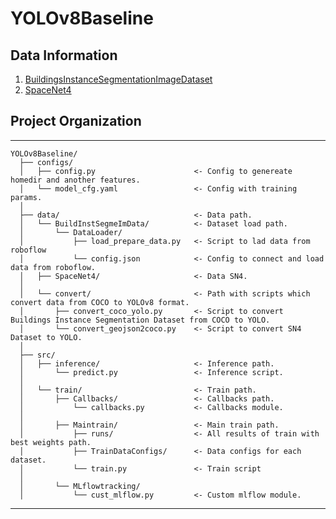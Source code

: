 # YOLOv8Baseline
## Data Information 
1. [BuildingsInstanceSegmentationImageDataset](https://universe.roboflow.com/roboflow-universe-projects/buildings-instance-segmentation/dataset/4)
2. [SpaceNet4](https://spacenet.ai/off-nadir-building-detection/)

## Project Organization 
------------

    YOLOv8Baseline/
      ├── configs/
      │   ├── config.py                      <- Config to genereate homedir and another features.
      │   └── model_cfg.yaml                 <- Config with training params.
      │
      ├── data/                              <- Data path.
      │   └── BuildInstSegmeImData/          <- Dataset load path.
      │       └── DataLoader/
      │           ├── load_prepare_data.py   <- Script to lad data from roboflow
      │           └── config.json            <- Config to connect and load data from roboflow.
      │   ├── SpaceNet4/                     <- Data SN4.
      │
      │   └── convert/                       <- Path with scripts which convert data from COCO to YOLOv8 format.
      │       ├── convert_coco_yolo.py       <- Script to convert Buildings Instance Segmentation Dataset from COCO to YOLO.
      │       └── convert_geojson2coco.py    <- Script to convert SN4 Dataset to YOLO.
      │
      ├── src/
      │   ├── inference/                     <- Inference path.
      │       └── predict.py                 <- Inference script.
      │ 
      │   └── train/                         <- Train path.
      │       ├── Callbacks/                 <- Callbacks path.
      │           └── callbacks.py           <- Callbacks module.
      │
      │       ├── Maintrain/                 <- Main train path.
      │           ├── runs/                  <- All results of train with best weights path.
      │           ├── TrainDataConfigs/      <- Data configs for each dataset.
      │           └── train.py               <- Train script
      │
      │       └── MLflowtracking/                
      │           └── cust_mlflow.py         <- Custom mlflow module.  
      


--------
